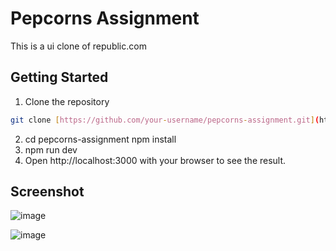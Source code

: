 # Pepcorns Assignment

This is a ui clone of republic.com

## Getting Started

1. Clone the repository
```bash
git clone [https://github.com/your-username/pepcorns-assignment.git](https://github.com/ankkitsharma/Pepcorns-Assignment.git)
```
2. cd pepcorns-assignment
   npm install
3. npm run dev
4. Open http://localhost:3000 with your browser to see the result.

## Screenshot

![image](https://github.com/ankkitsharma/Pepcorns-Assignment/assets/78787267/88adc515-d4a7-4eec-8e8a-52719d0b5444)

![image](https://github.com/ankkitsharma/Pepcorns-Assignment/assets/78787267/8dca9ad7-5aed-491f-9bea-7e9d961285a3)



